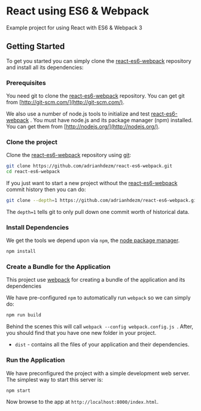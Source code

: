 # React using ES6 & Webpack
Example project for using React with ES6 & Webpack 3

## Getting Started

To get you started you can simply clone the [react-es6-webpack](https://github.com/adrianhdezm/react-es6-webpack) repository and install all its dependencies:

### Prerequisites

You need git to clone the [react-es6-webpack](https://github.com/adrianhdezm/react-es6-webpack)  repository. You can get git from
[http://git-scm.com/](http://git-scm.com/).

We also use a number of node.js tools to initialize and test [react-es6-webpack](https://github.com/adrianhdezm/react-es6-webpack) . You must have node.js and
its package manager (npm) installed.  You can get them from [http://nodejs.org/](http://nodejs.org/).

### Clone the project

Clone the [react-es6-webpack](https://github.com/adrianhdezm/react-es6-webpack)  repository using [git](http://git-scm.com/):

```bash
git clone https://github.com/adrianhdezm/react-es6-webpack.git
cd react-es6-webpack
```

If you just want to start a new project without the [react-es6-webpack](https://github.com/adrianhdezm/react-es6-webpack)  commit history then you can do:

```bash
git clone --depth=1 https://github.com/adrianhdezm/react-es6-webpack.git <your-project-name>
```

The `depth=1` tells git to only pull down one commit worth of historical data.

### Install Dependencies

We get the tools we depend upon via `npm`, the [node package manager](https://www.npmjs.com).

```bash
npm install
```


### Create a Bundle for the Application

This project use [webpack](https://github.com/webpack/webpack) for creating a bundle of the application and its dependencies

We have pre-configured `npm` to automatically run `webpack` so we can simply do:

```bash
npm run build
```

Behind the scenes this will call `webpack --config webpack.config.js `.  After, you should find that you have one new folder in your project.

* `dist` - contains all the files of your application and their dependencies.

### Run the Application

We have preconfigured the project with a simple development web server.  The simplest way to start
this server is:

```bash
npm start
```

Now browse to the app at `http://localhost:8000/index.html`.
